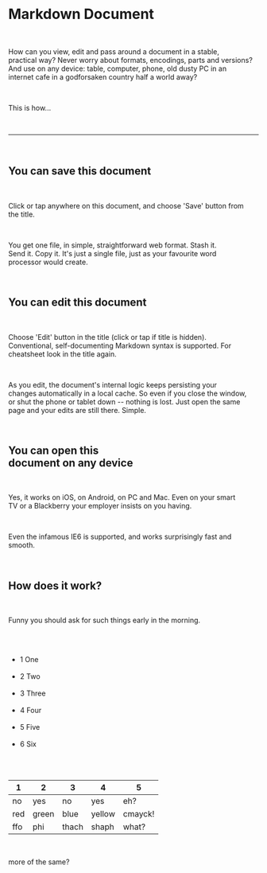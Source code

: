 <head>
<meta http-equiv="X-UA-Compatible" content="IE=edge,chrome=1">
<style>body { white-space: pre; }</style>
<script src=md.js></script>
</head>


# Markdown Document

How can you view, edit and pass around a document in a stable, practical way? Never worry
about formats, encodings, parts and versions? And use on any device: table, computer, phone,
old dusty PC in an internet cafe in a godforsaken country half a world away?

This is how...

- - -

## You can save this document

Click or tap anywhere on this document, and choose 'Save' button from the title.

You get one file, in simple, straightforward web format. Stash it. Send it. Copy it. It's just a single file,
just as your favourite word processor would create.

## You can edit this document

Choose 'Edit' button in the title (click or tap if title is hidden). Conventional, self-documenting Markdown syntax is supported.
For cheatsheet look in the title again.

As you edit, the document's internal logic keeps persisting your changes automatically in a local cache.
So even if you close the window, or shut the phone or tablet down -- nothing is lost.
Just open the same page and your edits are still there. Simple.

## You can open this document on any device

Yes, it works on iOS, on Android, on PC and Mac. Even on your smart TV or a Blackberry your employer insists on you having.

Even the infamous IE6 is supported, and works surprisingly fast and smooth.

## How does it work?

Funny you should ask for such things early in the morning.

 - 1 One
 - 2 Two
 - 3 Three
 - 4 Four
 - 5 Five
 - 6 Six
 
 
 
 
 
 | 1   | 2     | 3     | 4      | 5       |
|-----|-------|-------|--------|---------|
| no  | yes   | no    | yes    | eh?     |
| red | green | blue  | yellow | cmayck! |
| ffo | phi   | thach | shaph  |   what?      |


more of the same? 


